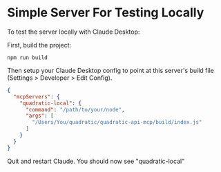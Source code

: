 # Simple Server For Testing Locally

To test the server locally with Claude Desktop:

First, build the project:

```
npm run build
```

Then setup your Claude Desktop config to point at this server's build file (Settings > Developer > Edit Config). 

```json
{
  "mcpServers": {
    "quadratic-local": {
      "command": "/path/to/your/node",
      "args": [
        "/Users/You/quadratic/quadratic-api-mcp/build/index.js"
      ]
    }
  }
}
```

Quit and restart Claude. You should now see "quadratic-local"